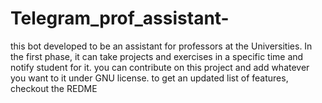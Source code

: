 # Telegram_prof_assistant-
this bot developed to be an assistant for professors at the Universities. In the first phase, it can take projects and exercises in a specific time and notify student for it.  you can contribute on this project and add whatever you want to it under GNU license. to get an updated list of features, checkout the REDME
